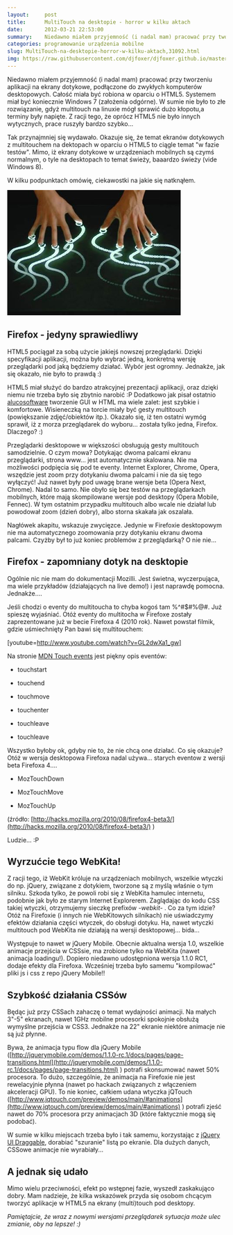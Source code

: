 ```yaml
---
layout:     post
title:      MultiTouch na desktopie - horror w kilku aktach
date:       2012-03-21 22:53:00
summary:    Niedawno miałem przyjemność (i nadal mam) pracować przy tworzeniu aplikacji na ekrany dotykowe, podłączone do zwykłych komputerów desktopowych. Całość miała być robiona w oparciu o HTML5. Systemem miał być koniecznie Windows 7 (założenia odgórne). W sumie nie było to złe rozwiązanie, gdyż multitouch na linuxie mógł sprawić dużo kłopotu,a terminy były napięte. Z racji tego, że oprócz HTML5 nie było...
categories: programowanie urządzenia mobilne
slug: MultiTouch-na-desktopie-horror-w-kilku-aktach,31092.html
img: https://raw.githubusercontent.com/djfoxer/djfoxer.github.io/master/_img/2012-3-21-_158_/g_-_-x-_-_-_x20120321222931_0.jpg
---
```




Niedawno miałem przyjemność (i nadal mam) pracować przy tworzeniu aplikacji na ekrany dotykowe, podłączone do zwykłych komputerów desktopowych. Całość miała być robiona w oparciu o HTML5. Systemem miał być koniecznie Windows 7 (założenia odgórne). W sumie nie było to złe rozwiązanie, gdyż multitouch na linuxie mógł sprawić dużo kłopotu,a terminy były napięte. Z racji tego, że oprócz HTML5 nie było innych wytycznych, prace ruszyły bardzo szybko...

Tak przynajmniej się wydawało. Okazuje się, że temat ekranów dotykowych z multitouchem na dektopach w oparciu o HTML5 to ciągle temat "w fazie testów". Mimo, iż ekrany dotykowe w urządzeniach mobilnych są czymś normalnym, o tyle na desktopach to temat świeży, baaardzo świeży (vide Windows 8).

W kilku podpunktach omówię, ciekawostki na jakie się natknąłem.



![desk](https://raw.githubusercontent.com/djfoxer/djfoxer.github.io/master/_img/2012-3-21-_158_/g_-_-x-_-_-_x20120321222931_0.jpg)





## Firefox - jedyny sprawiedliwy



HTML5 pociągał za sobą użycie jakiejś nowszej przeglądarki. Dzięki specyfikacji aplikacji, można było wybrać jedną, konkretną wersję przeglądarki pod jaką będziemy działać. Wybór jest ogromny. Jednakże, jak się okazało, nie było to prawdą :)

HTML5 miał służyć do bardzo atrakcyjnej prezentacji aplikacji, oraz dzięki niemu nie trzeba było się zbytnio narobić :P Dodatkowo jak pisał ostatnio [alucosoftware](http://www.dobreprogramy.pl/alucosoftware/Zmiana-paradygmatu-czyli-o-GUI-slow-kilka,30967.html)  tworzenie GUI w HTML ma wiele zalet: jest szybkie i komfortowe. Wisieneczką na torcie miały być gesty multitouch (powiększanie zdjęć/obiektów itp.). Okazało się, iż ten ostatni wymóg sprawił, iż z morza przeglądarek do wyboru... została tylko jedna, Firefox. Dlaczego? :)

Przeglądarki desktopowe w większości obsługują gesty multitouch samodzielnie. O czym mowa? Dotykając dwoma palcami ekranu przeglądarki, strona www... jest automatycznie skalowana. Nie ma możliwości podpięcia się pod te eventy. Internet Explorer, Chrome, Opera, wszędzie jest zoom przy dotykaniu dwoma palcami i nie da się tego wyłączyć! Już nawet były pod uwagę brane wersje beta (Opera Next, Chrome). Nadal to samo. Nie obyło się bez testów na przeglądarkach mobilnych, które mają skompilowane wersje pod desktopy (Opera Mobile, Fennec). W tym ostatnim przypadku multitouch albo wcale nie działał lub powodował zoom (dzień dobry), albo storna skakała jak oszalała. 

Nagłówek akapitu, wskazuje zwycięzce. Jedynie w Firefoxie desktopowym nie ma automatycznego zoomowania przy dotykaniu ekranu dwoma palcami. Czyżby był to już koniec problemów z przeglądarką? O nie nie...



## Firefox - zapomniany dotyk na desktopie



Ogólnie nic nie mam do dokumentacji Mozilli. Jest świetna, wyczerpująca, ma wiele przykładów (działających na live demo!) i jest naprawdę pomocna. Jednakże....

Jeśli chodzi o eventy do multitoucha to chyba kogoś tam %^#$#%@#. Już spieszę wyjaśniać. Otóż eventy do multitocha w Firefoxe zostały zaprezentowane już w becie Firefoxa 4 (2010 rok). Nawet powstał filmik, gdzie uśmiechnięty Pan bawi się multitouchem:

[youtube=http://www.youtube.com/watch?v=GL2dwXa1_gw] 

Na stronie [MDN Touch events](https://developer.mozilla.org/en/DOM/Touch_events)   jest piękny opis eventów:




  * touchstart

  * touchend

  * touchmove

  * touchenter

  * touchleave

  * touchleave



Wszystko byłoby ok, gdyby nie to, że nie chcą one działać. Co się okazuje? Otóż w wersja desktopowa Firefoxa nadal używa... starych eventow z wersji beta Firefoxa 4....




  * MozTouchDown

  * MozTouchMove

  * MozTouchUp



(źródło: [http://hacks.mozilla.org/2010/08/firefox4-beta3/](http://hacks.mozilla.org/2010/08/firefox4-beta3/) )

Ludzie... :P



## Wyrzućcie tego WebKita!



Z racji tego, iż WebKit króluje na urządzeniach mobilnych, wszelkie wtyczki do np. jQuery, związane z dotykiem, tworzone są z myślą właśnie o tym silniku. Szkoda tylko, że powoli robi się z WebKita hamulec internetu, podobnie jak było ze starym Internet Explorerem. Zaglądając do kodu CSS takiej wtyczki, otrzymujemy sieczkę prefixów  *-webkit-* . Co za tym idzie? Otóż na Firefoxie (i innych nie WebKitowych silnikach) nie uświadczymy efektów działania części wtyczek, do obsługi dotyku. Ha, nawet wtyczki multitouch pod WebKita nie działają na wersji desktopowej... bida...

Występuje to nawet w jQuery Mobile. Obecnie aktualna wersja 1.0, wszelkie animacje przejścia w CSSsie, ma zrobione tylko na WebKita (nawet animacja loadingu!). Dopiero niedawno udostępniona wersja 1.1.0 RC1, dodaje efekty dla Firefoxa. Wcześniej trzeba było samemu "kompilować" pliki js i css z repo jQuery Mobile!! 




## Szybkość działania CSSów



Będąc już przy CSSach zahaczę o temat wydajności animacji. Na małych 3"-5" ekranach, nawet 1GHz mobilne procesorki spokojnie obsłużą wymyślne przejścia w CSS3. Jednakże na 22" ekranie niektóre animacje nie są już płynne. 

Bywa, że animacja typu flow dla jQuery Mobile ([http://jquerymobile.com/demos/1.1.0-rc.1/docs/pages/page-transitions.html](http://jquerymobile.com/demos/1.1.0-rc.1/docs/pages/page-transitions.html) ) potrafi skonsumować nawet 50% procesora. To dużo, szczególnie, że animacja na Firefoxie nie jest rewelacyjnie płynna (nawet po hackach związanych z włączeniem akceleracji GPU). 
To nie koniec, całkiem udana wtyczka jQTouch ([http://www.jqtouch.com/preview/demos/main/#animations](http://www.jqtouch.com/preview/demos/main/#animations) ) potrafi zjeść nawet do 70% procesora przy animacjach 3D (które faktycznie mogą się podobać).


W sumie w kilku miejscach trzeba było i tak samemu, korzystając z [jQuery UI Draggable](http://jqueryui.com/demos/draggable/),  dorabiać "szuranie" listą po ekranie. Dla dużych danych, CSSowe animacje nie wyrabiały...



## A jednak się udało



Mimo wielu przeciwności, efekt po wstępnej fazie, wyszedł zaskakująco dobry. Mam nadzieje, że kilka wskazówek przyda się osobom chcącym tworzyć aplikacje w HTML5 na ekrany (multi)touch pod desktopy.

 *Pamiętajcie, że wraz z nowymi wersjami przeglądarek sytuacja może ulec zmianie, oby na lepsze! :)* 
